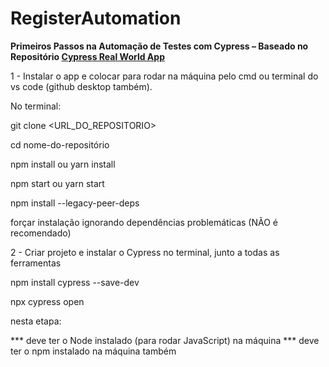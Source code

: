 # RegisterAutomation
**Primeiros Passos na Automação de Testes com Cypress – Baseado no Repositório [Cypress Real World App](https://github.com/cypress-io/cypress-realworld-app)**

1 - Instalar o app e colocar para rodar na máquina pelo cmd ou terminal do vs code (github desktop também).

No terminal:

git clone <URL_DO_REPOSITORIO>

cd nome-do-repositório

npm install ou yarn install

npm start ou yarn start

npm install --legacy-peer-deps

forçar instalação ignorando dependências problemáticas (NÃO é recomendado)

2 - Criar  projeto e instalar o Cypress no terminal, junto a todas as ferramentas 

npm install cypress --save-dev

npx cypress open

nesta etapa: 

*** deve ter o Node instalado (para rodar JavaScript) na máquina
*** deve ter o npm instalado na máquina também

